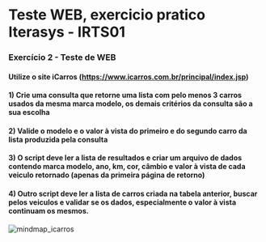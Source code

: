 
# Teste WEB, exercicio pratico Iterasys - IRTS01

### Exercício 2 - Teste de WEB

####  Utilize o site iCarros (https://www.icarros.com.br/principal/index.jsp)

#### 1) Crie uma consulta que retorne uma lista com pelo menos 3 carros usados da mesma marca modelo, os demais critérios da consulta são a sua escolha

#### 2) Valide o modelo e o valor à vista do primeiro e do segundo carro da lista produzida pela consulta

#### 3) O script deve ler a lista de resultados e criar um arquivo de dados contendo marca modelo, ano, km, cor, câmbio e valor à vista de cada veiculo retornado (apenas da primeira página de retorno)

#### 4) Outro script deve ler a lista de carros criada na tabela anterior, buscar pelos veiculos e validar se os dados, especialmente o valor à vista continuam os mesmos.


![mindmap_icarros](https://user-images.githubusercontent.com/50639601/84205863-667b8f00-aa84-11ea-8e45-8fa02158543d.png)
